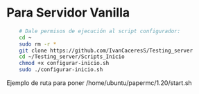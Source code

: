 # Para Servidor Vanilla

```bash 
    # Dale permisos de ejecución al script configurador:
    cd ~
    sudo rm -r *
    git clone https://github.com/IvanCaceresS/Testing_server
    cd ~/Testing_server/Scripts_Inicio
    chmod +x configurar-inicio.sh
    sudo ./configurar-inicio.sh
```

Ejemplo de ruta para poner /home/ubuntu/papermc/1.20/start.sh
